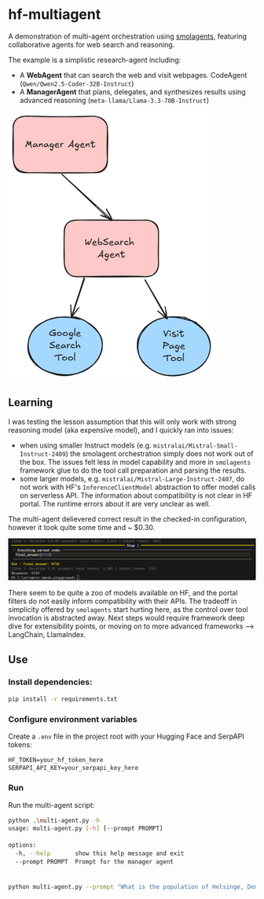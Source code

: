 # hf-multiagent

A demonstration of multi-agent orchestration using [smolagents](https://github.com/smol-ai/smolagents), featuring collaborative agents for web search and reasoning.

The example is a simplistic research-agent including:
- A **WebAgent** that can search the web and visit webpages. CodeAgent (`Qwen/Qwen2.5-Coder-32B-Instruct`)
- A **ManagerAgent** that plans, delegates, and synthesizes results using advanced reasoning (`meta-llama/Llama-3.3-70B-Instruct`)

![Example screenshot](../docs/hf-multiagent.png)

## Learning

I was testing the lesson assumption that this will only work with strong reasoning model (aka expensive model), and I quickly ran into issues: 
- when using smaller Instruct models (e.g. `mistralai/Mistral-Small-Instruct-2409`) the smolagent orchestration simply does not work out of the box. The issues felt less in model capability and more in `smolagents` framework glue to do the tool call preparation and parsing the results.
- some larger models, e.g. `mistralai/Mistral-Large-Instruct-2407`,  do not work with HF's `InferenceClientModel` abstraction to offer model calls on serverless API. The information about compatibility is not clear in HF portal. The runtime errors about it are very unclear as well.

The multi-agent delievered correct result in the checked-in configuration, however it took quite some time and ~ $0.30.

![Example screenshot](../docs/hf-multiagent-output.png)

There seem to be quite a zoo of models available on HF, and the portal filters do not easily inform compatibility with their APIs. The tradeoff in simplicity offered by `smolagents` start hurting here, as the control over tool invocation is abstracted away. Next steps would require framework deep dive for extensibility points, or moving on to more advanced frameworks --> LangChain, LlamaIndex.

## Use

### Install dependencies:
```sh
pip install -r requirements.txt
```

### Configure environment variables
Create a `.env` file in the project root with your Hugging Face and SerpAPI tokens:
```
HF_TOKEN=your_hf_token_here
SERPAPI_API_KEY=your_serpapi_key_here
```

### Run

Run the multi-agent script:

```sh
python .\multi-agent.py -h
usage: multi-agent.py [-h] [--prompt PROMPT]

options:
  -h, --help       show this help message and exit
  --prompt PROMPT  Prompt for the manager agent


python multi-agent.py --prompt "What is the population of Helsinge, Denmark?"
```
